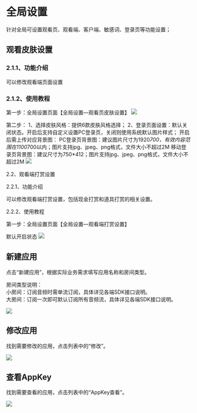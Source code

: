 # 全局设置

针对全局可设置观看页、观看端、客户端、敏感词、登录页等功能设置；

## 观看皮肤设置

### 2.1.1、功能介绍

可以修改观看端页面设置

### 2.1.2、使用教程

第一步：全局设置页面【全局设置—观看页皮肤设置】
![](https://github.com/jdcloudcom/cn/blob/cn-Real-Time-Communication/image/Real-Time-Communicat/%E5%BA%94%E7%94%A8%E7%AE%A1%E7%90%86-1.png)

第二步：
1、选择皮肤风格：提供6款皮肤风格选择；
2、登录页面设置：默认关闭状态。开启后支持自定义设置PC登录页，关闭则使用系统默认图片样式；
开启后需上传对应背景图：
PC登录页背景图：建议图片尺寸为1920*700，有效内容范围在1100*700以内；图片支持jpg、jpeg、png格式，文件大小不超过2M
移动登录页背景图：建议尺寸为750*412；图片支持jpg、jpeg、png格式，文件大小不超过2M
![](https://github.com/jdcloudcom/cn/blob/cn-Real-Time-Communication/image/Real-Time-Communicat/%E5%BA%94%E7%94%A8%E7%AE%A1%E7%90%86-1.png)

2.2、观看端打赏设置

2.2.1、功能介绍

可以修改观看端打赏设置，包括现金打赏和道具打赏的相关设置。

2.2.2、使用教程

第一步：全局设置页面【全局设置—观看端打赏设置】

默认开启状态
![](https://github.com/jdcloudcom/cn/blob/cn-Real-Time-Communication/image/Real-Time-Communicat/%E5%BA%94%E7%94%A8%E7%AE%A1%E7%90%86-1.png)



























## 新建应用

点击“新建应用”，根据实际业务需求填写应用名称和房间类型。

房间类型说明：    
小房间：订阅音频时需单流订阅，具体详见各端SDK接口说明。  
大房间：订阅一次即可默认订阅所有音频流，具体详见各端SDK接口说明。

![](https://github.com/jdcloudcom/cn/blob/cn-Real-Time-Communication/image/Real-Time-Communicat/%E5%BA%94%E7%94%A8%E7%AE%A1%E7%90%86-2.png)






## 修改应用

找到需要修改的应用，点击列表中的“修改”。

![](https://github.com/jdcloudcom/cn/blob/cn-Real-Time-Communication/image/Real-Time-Communicat/%E5%BA%94%E7%94%A8%E7%AE%A1%E7%90%86-3.png)

## 查看AppKey

找到需要查看的应用，点击列表中的“AppKey查看”。

![](https://github.com/jdcloudcom/cn/blob/cn-Real-Time-Communication/image/Real-Time-Communicat/%E5%BA%94%E7%94%A8%E7%AE%A1%E7%90%86-4.png)






